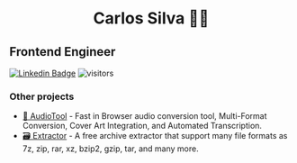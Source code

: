 <h1 color="black" align="center">Carlos Silva 🏴‍☠️</h1>


## Frontend Engineer
  [![Linkedin Badge](https://img.shields.io/badge/-LinkedIn-blue?style=flat-square&logo=Linkedin&logoColor=white&link=https://www.linkedin.com/in/carlosqsilva/)](https://www.linkedin.com/in/carlosqsilva/)  ![visitors](https://visitor-badge.laobi.icu/badge?page_id=carlosqsilva.carlosqsilva)

 ### Other projects
  - [🎵 AudioTool](https://audiotool.carlospro.dev) - Fast in Browser audio conversion tool, Multi-Format Conversion, Cover Art Integration, and Automated Transcription.
  - [🗃️ Extractor](https://extractor.carlospro.dev) - A free archive extractor that support many file formats as 7z, zip, rar, xz, bzip2, gzip, tar, and many more.

